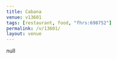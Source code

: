 ```yaml
---
title: Cabana
venue: v13601
tags: [restaurant, food, "fhrs:698752"]
permalink: /v/13601/
layout: venue
---
```

null